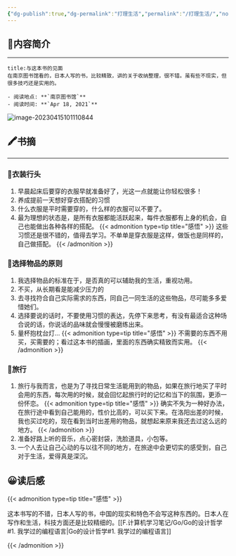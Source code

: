 ```yaml
---
{"dg-publish":true,"dg-permalink":"打理生活","permalink":"/打理生活/","noteIcon":"","created":"2022-04-16T13:01Z","updated":""}
---
```




## 📜**内容简介**
---
```ad-note
title:与这本书的见面
在南京图书馆看的，日本人写的书，比较精致，讲的关于收纳整理，很不错。虽有些不现实，但很多技巧还是实用的。

- 阅读地点: **`南京图书馆`**
- 阅读时间: **`Apr 18, 2021`**

```

![image-20230415101110844](/img/user/Z.image/读书笔记/20230416102012.png)

## 🖍️书摘
---
### 📄衣装行头

1. 早晨起床后要穿的衣服早就准备好了，光这一点就能让你轻松很多！
2. 养成提前一天想好穿衣搭配的习惯 
3. 什么衣服是平时需要穿的，什么样的衣服可以不要了。
4. 最为理想的状态是，是所有衣服都能活跃起来，每件衣服都有上身的机会，自己也能做出各种各样的搭配。
   {{< admonition type=tip title="感悟"  >}}
 这些习惯还是很不错的，值得去学习。不单单是穿衣服是这样，做饭也是同样的，自己做搭配。
   {{< /admonition >}}


### 📄选择物品的原则

1. 我选择物品的标准在于，是否真的可以辅助我的生活，重视功用。
2. 不买，从长期看是能减少压力的 
3. 去寻找符合自己实际需求的东西，同自己一同生活的这些物品，尽可能多多爱惜她们。 
4. 选择要说的话时，不要使用习惯的表达，先停下来思考，有没有最适合这种场合说的话，你说话的品味就会慢慢被磨练出来。
5. 量杯抱枕台灯...
   {{< admonition type=tip title="感悟"  >}}
不需要的东西不用买，买需要的；看过这本书的插画，里面的东西确实精致而实用。
   {{< /admonition >}}

 ### 📄旅行
1. 旅行与我而言，也是为了寻找日常生活能用到的物品，如果在旅行地买了平时会用的东西，每次用的时候，就会回忆起旅行时的记忆和当下的氛围，更添一份怀恋。
  {{< admonition type=tip title="感悟"  >}}
确实不失为一种好办法，在旅行途中看到自己能用的，性价比高的，可以买下来。在洛阳出差的时候，我也买过吃的，现在看到当时出差用的物品，就想起来原来我还去过这么远的地方。
   {{< /admonition >}}
2. 准备好路上听的音乐，点心密封袋，洗脸道具，小包等。
3. 一个人去让自己心动的与以往不同的地方，在旅途中会更切实的感受到，自己对于生活，爱得真是深沉。

## 😀读后感

{{< admonition type=tip title="感悟"  >}}

这本书写的不错，日本人写的书，中国的现实和特色不会写这种东西的。日本人在写作和生活，科技方面还是比较精细的。[[F.计算机学习笔记/Go/Go的设计哲学#1. 我学过的编程语言\|Go的设计哲学#1. 我学过的编程语言]]

{{< /admonition >}}

